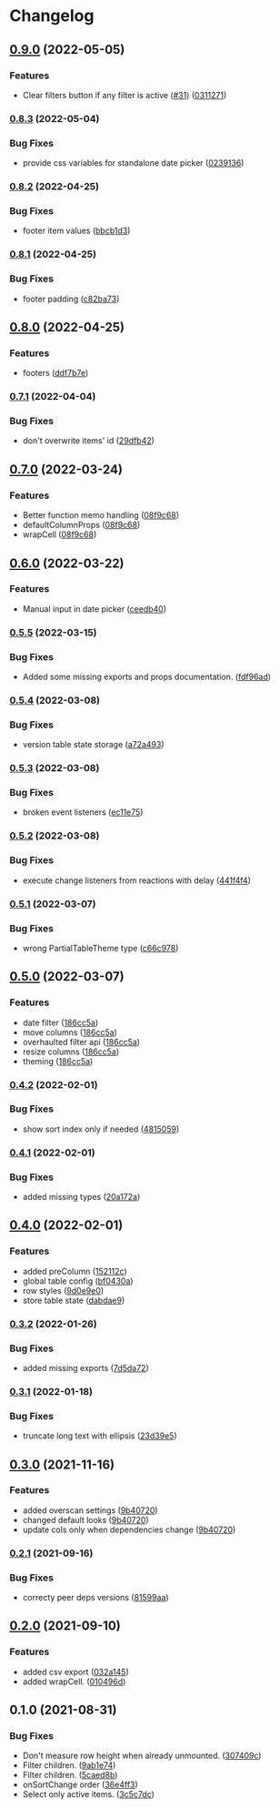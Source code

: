 # Changelog

## [0.9.0](https://github.com/schummar/schummar-table/compare/v0.8.3...v0.9.0) (2022-05-05)


### Features

* Clear filters button if any filter is active ([#31](https://github.com/schummar/schummar-table/issues/31)) ([0311271](https://github.com/schummar/schummar-table/commit/0311271e2bda8a98d109de1e9813cbda8f838570))

### [0.8.3](https://github.com/schummar/schummar-table/compare/v0.8.2...v0.8.3) (2022-05-04)


### Bug Fixes

* provide css variables for standalone date picker ([0239136](https://github.com/schummar/schummar-table/commit/0239136a182508c9967f9c94850d703c657e805b))

### [0.8.2](https://github.com/schummar/schummar-table/compare/v0.8.1...v0.8.2) (2022-04-25)


### Bug Fixes

* footer item values ([bbcb1d3](https://github.com/schummar/schummar-table/commit/bbcb1d3856a8d1b68f4d1130cd54d15e73b5e20b))

### [0.8.1](https://github.com/schummar/schummar-table/compare/v0.8.0...v0.8.1) (2022-04-25)


### Bug Fixes

* footer padding ([c82ba73](https://github.com/schummar/schummar-table/commit/c82ba736a663a2ab620e677415482a88374e1111))

## [0.8.0](https://github.com/schummar/schummar-table/compare/v0.7.1...v0.8.0) (2022-04-25)


### Features

* footers ([ddf7b7e](https://github.com/schummar/schummar-table/commit/ddf7b7ea920121fc20e41be7668d9b28af1e71b0))

### [0.7.1](https://github.com/schummar/schummar-table/compare/v0.7.0...v0.7.1) (2022-04-04)


### Bug Fixes

* don't overwrite items' id ([29dfb42](https://github.com/schummar/schummar-table/commit/29dfb42578de8b7f3d06d85c0913acf02fa6e766))

## [0.7.0](https://github.com/schummar/schummar-table/compare/v0.6.0...v0.7.0) (2022-03-24)


### Features

* Better function memo handling ([08f9c68](https://github.com/schummar/schummar-table/commit/08f9c6876b7cf808e2c526568c68b58fe0f36118))
* defaultColumnProps ([08f9c68](https://github.com/schummar/schummar-table/commit/08f9c6876b7cf808e2c526568c68b58fe0f36118))
* wrapCell ([08f9c68](https://github.com/schummar/schummar-table/commit/08f9c6876b7cf808e2c526568c68b58fe0f36118))

## [0.6.0](https://github.com/schummar/schummar-table/compare/v0.5.5...v0.6.0) (2022-03-22)


### Features

* Manual input in date picker ([ceedb40](https://github.com/schummar/schummar-table/commit/ceedb40f833f9985ece178d5ee77e148178f4cf3))

### [0.5.5](https://github.com/schummar/schummar-table/compare/v0.5.4...v0.5.5) (2022-03-15)


### Bug Fixes

* Added some missing exports and props documentation. ([fdf96ad](https://github.com/schummar/schummar-table/commit/fdf96ad63f13df2e0eabca1cb38f0c5f0c4c0de6))

### [0.5.4](https://github.com/schummar/schummar-table/compare/v0.5.3...v0.5.4) (2022-03-08)


### Bug Fixes

* version table state storage ([a72a493](https://github.com/schummar/schummar-table/commit/a72a493be6816328134c935b60c92ef331a3815e))

### [0.5.3](https://github.com/schummar/schummar-table/compare/v0.5.2...v0.5.3) (2022-03-08)


### Bug Fixes

* broken event listeners ([ec11e75](https://github.com/schummar/schummar-table/commit/ec11e758e677a70c95c46feb645d2f9e4b1b2cfd))

### [0.5.2](https://github.com/schummar/schummar-table/compare/v0.5.1...v0.5.2) (2022-03-08)


### Bug Fixes

* execute change listeners from reactions with delay ([441f4f4](https://github.com/schummar/schummar-table/commit/441f4f4f589c78262e78b18470c9e597d9b6c94f))

### [0.5.1](https://github.com/schummar/schummar-table/compare/v0.5.0...v0.5.1) (2022-03-07)


### Bug Fixes

* wrong PartialTableTheme type ([c66c978](https://github.com/schummar/schummar-table/commit/c66c97820e8b156fe722e1c5710a4de45a659bad))

## [0.5.0](https://github.com/schummar/schummar-table/compare/v0.4.2...v0.5.0) (2022-03-07)


### Features

* date filter ([186cc5a](https://github.com/schummar/schummar-table/commit/186cc5a972d63a661d0356e70bd8475a9efa125d))
* move columns ([186cc5a](https://github.com/schummar/schummar-table/commit/186cc5a972d63a661d0356e70bd8475a9efa125d))
* overhaulted filter api ([186cc5a](https://github.com/schummar/schummar-table/commit/186cc5a972d63a661d0356e70bd8475a9efa125d))
* resize columns ([186cc5a](https://github.com/schummar/schummar-table/commit/186cc5a972d63a661d0356e70bd8475a9efa125d))
* theming ([186cc5a](https://github.com/schummar/schummar-table/commit/186cc5a972d63a661d0356e70bd8475a9efa125d))

### [0.4.2](https://www.github.com/schummar/schummar-table/compare/v0.4.1...v0.4.2) (2022-02-01)


### Bug Fixes

* show sort index only if needed ([4815059](https://www.github.com/schummar/schummar-table/commit/481505903e6a830c79fbcdcbc2943cee4250ac38))

### [0.4.1](https://www.github.com/schummar/schummar-table/compare/v0.4.0...v0.4.1) (2022-02-01)


### Bug Fixes

* added missing types ([20a172a](https://www.github.com/schummar/schummar-table/commit/20a172ad1dcab66d6e9cccab40d2a220fb20df1e))

## [0.4.0](https://www.github.com/schummar/schummar-table/compare/v0.3.2...v0.4.0) (2022-02-01)


### Features

* added preColumn ([152112c](https://www.github.com/schummar/schummar-table/commit/152112cedabb2aaa60325268ec00c5488abc51d7))
* global table config ([bf0430a](https://www.github.com/schummar/schummar-table/commit/bf0430a6ced4b29ee169df07da4467e244862ccd))
* row styles ([9d0e9e0](https://www.github.com/schummar/schummar-table/commit/9d0e9e038a61268a5108d6ebcd4c445b696b5f08))
* store table state ([dabdae9](https://www.github.com/schummar/schummar-table/commit/dabdae97b48b0fb77bcd1df134967d58dee7b748))

### [0.3.2](https://www.github.com/schummar/schummar-table/compare/v0.3.1...v0.3.2) (2022-01-26)


### Bug Fixes

* added missing exports ([7d5da72](https://www.github.com/schummar/schummar-table/commit/7d5da72ce45a552e11465634d4e23b839a73b154))

### [0.3.1](https://www.github.com/schummar/schummar-table/compare/v0.3.0...v0.3.1) (2022-01-18)


### Bug Fixes

* truncate long text with ellipsis ([23d39e5](https://www.github.com/schummar/schummar-table/commit/23d39e560a4bcedc68c21068afd151ee91a28344))

## [0.3.0](https://www.github.com/schummar/schummar-table/compare/v0.2.1...v0.3.0) (2021-11-16)


### Features

* added overscan settings ([9b40720](https://www.github.com/schummar/schummar-table/commit/9b40720d2185fc0caff05014f34d9101dbe0cc03))
* changed default looks ([9b40720](https://www.github.com/schummar/schummar-table/commit/9b40720d2185fc0caff05014f34d9101dbe0cc03))
* update cols only when dependencies change ([9b40720](https://www.github.com/schummar/schummar-table/commit/9b40720d2185fc0caff05014f34d9101dbe0cc03))

### [0.2.1](https://www.github.com/schummar/schummar-table/compare/v0.2.0...v0.2.1) (2021-09-16)


### Bug Fixes

* correcty peer deps versions ([81599aa](https://www.github.com/schummar/schummar-table/commit/81599aafb3fc8633bc148c19116cc6442c8d5ff2))

## [0.2.0](https://www.github.com/schummar/schummar-table/compare/v0.1.0...v0.2.0) (2021-09-10)


### Features

* added csv export ([032a145](https://www.github.com/schummar/schummar-table/commit/032a145d0f82b167f6a56058d522972b4b7e4800))
* added wrapCell. ([010496d](https://www.github.com/schummar/schummar-table/commit/010496d158b60d47e3d0ee6f0fc522b3fb011104))

## 0.1.0 (2021-08-31)


### Bug Fixes

* Don't measure row height when already unmounted. ([307409c](https://www.github.com/schummar/schummar-table/commit/307409c5be7207b8a8ad44ad8be617b418299308))
* Filter children. ([9ab1e74](https://www.github.com/schummar/schummar-table/commit/9ab1e74083143194d494f8043e4c4128c3cf9997))
* Filter children. ([5caed8b](https://www.github.com/schummar/schummar-table/commit/5caed8bebe240e4f93113228ae4ab1688709c4aa))
* onSortChange order ([36e4ff3](https://www.github.com/schummar/schummar-table/commit/36e4ff30a3c26da5f7dd2175532055c3808701a4))
* Select only active items. ([3c5c7dc](https://www.github.com/schummar/schummar-table/commit/3c5c7dcdbe4507ec4a65bc942237638cfde41349))
